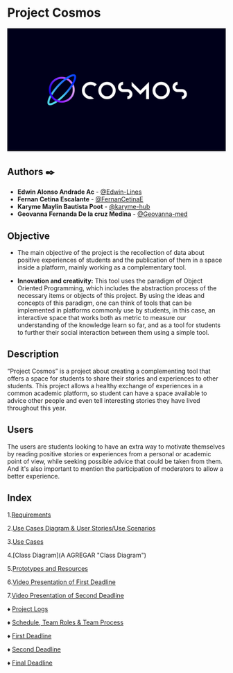 # Project Cosmos

![Logo](https://github.com/Edwin-Lines/Project-Cosmos/blob/Second-Deadline/Resources/Images/ProjectCosmos_LogoBeta.png)

## Authors ✒️
* **Edwin Alonso Andrade Ac** - [@Edwin-Lines](https://github.com/Edwin-Lines "@Edwin-Lines")
* **Fernan Cetina Escalante** - [@FernanCetinaE](https://github.com/FernanCetinaE "@FernanCetinaE") 
* **Karyme Maylin Bautista Poot** - [@karyme-hub](https://github.com/karyme-hub "@karyme-hub")
* **Geovanna Fernanda De la cruz Medina** - [@Geovanna-med](https://github.com/Geovanna-med "@Geovanna-med")

## Objective
* The main objective of the project is the recollection of data about positive experiences of students and the publication of them in a space inside a platform, mainly working as a complementary tool.

* **Innovation and creativity:** This tool uses the paradigm of Object Oriented Programming, which includes the abstraction process of the necessary items or objects of this project. By using the ideas and concepts of this paradigm, one can think of tools that can be implemented in platforms commonly use by students, in this case, an interactive space that works both as metric to measure our understanding of the knowledge learn so far, and as a tool for students to further their social interaction between them using a simple tool.


## Description
“Project Cosmos” is a project about creating a complementing tool that offers a space for students to share their stories and experiences to other students. This project allows a healthy exchange of experiences in a common academic platform, so student can have a space available to advice other people and even tell interesting stories they have lived throughout this year.

## Users
The users are students looking to have an extra way to motivate themselves by reading positive stories or experiences from a personal or academic point of view, while seeking possible advice that could be taken from them. And it's also important to mention the participation of moderators to allow a better experience.

## Index
1.[Requirements](https://github.com/Edwin-Lines/Project-Cosmos/blob/Third-Deadline/Documentation/Requirements/Requirements.md "Requirements")

2.[Use Cases Diagram & User Stories/Use Scenarios](https://github.com/Edwin-Lines/Project-Cosmos/tree/Third-Deadline/Documentation/Use%20Cases%20Diagram,%20User%20Stories%20&%20Use%20Scenarios "Use Cases Diagram & User Stories/Use Scenarios")

3.[Use Cases](https://github.com/Edwin-Lines/Project-Cosmos/blob/Third-Deadline/Documentation/Use%20Cases%20Diagram,%20User%20Stories%20&%20Use%20Scenarios/USE%20CASE%201.pdf "Use Cases")

4.[Class Diagram](A AGREGAR "Class Diagram")

5.[Prototypes and Resources](https://github.com/Edwin-Lines/Project-Cosmos/tree/Third-Deadline/Documentation/Prototypes%20and%20Resources "Prototypes and Resources")

6.[Video Presentation of First Deadline](https://youtu.be/SEaFV820FSQ "Video Presentation")

7.[Video Presentation of Second Deadline](https://www.youtube.com/watch?v=Q4KA9vgYj90 "Video Presentation")

♦ [Project Logs](https://github.com/Edwin-Lines/Project-Cosmos/tree/Third-Deadline/Documentation/Project%20Logs "Project Logs")

♦ [Schedule, Team Roles & Team Process](https://github.com/Edwin-Lines/Project-Cosmos/tree/Third-Deadline/Documentation/Schedule,%20Team%20Roles%20&%20Team%20Process "Schedule, Team Roles & Team Process")

♦ [First Deadline](https://github.com/Edwin-Lines/Project-Cosmos/blob/Third-Deadline/Documentation/First%20Deadline.md "First Deadline")

♦ [Second Deadline](https://github.com/Edwin-Lines/Project-Cosmos/blob/Third-Deadline/Documentation/Second%20Deadline.md "Second Deadline")

♦ [Final Deadline](https://github.com/Edwin-Lines/Project-Cosmos/blob/Third-Deadline/Documentation/Final%20Deadline.md "Third Deadline")


